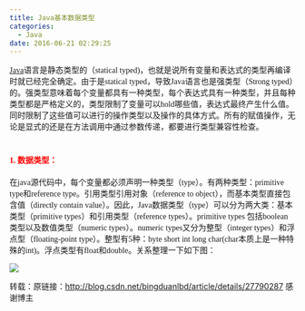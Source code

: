 ```yaml
---
title: Java基本数据类型
categories:
  - Java
date: 2016-06-21 02:29:25
---
```


<span style="font-family: 'Microsoft YaHei';">[Java](http://lib.csdn.net/base/17 "Java EE知识库")语言是静态类型的（statical typed)，也就是说所有变量和表达式的类型再编译时就已经完全确定。由于是statical typed，导致Java语言也是强类型（Strong typed）的。强类型意味着每个变量都具有一种类型，每个表达式具有一种类型，并且每种类型都是严格定义的，类型限制了变量可以hold哪些值，表达式最终产生什么值。同时限制了这些值可以进行的操作类型以及操作的具体方式。所有的赋值操作，无论是显式的还是在方法调用中通过参数传递，都要进行类型兼容性检查。</span>

# <a style="color: #ff9900;" name="t0"></a><span style="color: #ff0000;">**<span style="font-family: 'Microsoft YaHei'; font-size: 14px;">1\. 数据类型：</span>**</span>

<span style="font-family: 'Microsoft YaHei';">在java源代码中，每个变量都必须声明一种类型（type）。有两种类型：primitive type和reference type。引用类型引用对象（reference to object），而基本类型直接包含值（directly contain value）。因此，Java数据类型（type）可以分为两大类：基本类型（primitive types）和引用类型（reference types）。primitive types 包括boolean类型以及数值类型（numeric types）。numeric types又分为整型（integer types）和浮点型（floating-point type）。整型有5种：byte short int long char(char本质上是一种特殊的int)。浮点类型有float和double。关系整理一下如下图：</span>

<span style="font-family: 'Microsoft YaHei';">![](http://img.blog.csdn.net/20140531091306906)</span>

转载：原链接：http://blog.csdn.net/bingduanlbd/article/details/27790287 感谢博主
